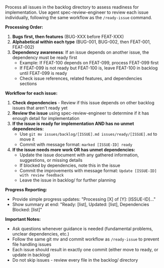 Process all issues in the backlog directory to assess readiness for implementation. Use agent spec-review-engineer to review each issue individually, following the same workflow as the `/ready-issue` command.

**Processing Order:**
1. **Bugs first, then features** (BUG-XXX before FEAT-XXX)
2. **Alphabetical within each type** (BUG-001, BUG-002, then FEAT-001, FEAT-002)
3. **Dependency awareness**: If an issue depends on another issue, the dependency must be ready first
   - Example: If FEAT-100 depends on FEAT-099, process FEAT-099 first
   - If FEAT-099 is not ready but FEAT-100 is, leave FEAT-100 in backlog until FEAT-099 is ready
   - Check issue references, related features, and dependencies sections

**Workflow for each issue:**

1. **Check dependencies** - Review if this issue depends on other backlog issues that aren't ready yet
2. **Review the issue** using spec-review-engineer to determine if it has enough detail for implementation
3. **If the issue is ready for implementation AND has no unmet dependencies:**
   - Use `git mv issues/backlog/[ISSUE].md issues/ready/[ISSUE].md` to move it
   - Commit with message format: `marked [ISSUE-ID] ready`
4. **If the issue needs more work OR has unmet dependencies:**
   - Update the issue document with any gathered information, suggestions, or missing details
   - If blocked by dependencies, note this in the issue
   - Commit the improvements with message format: `Update [ISSUE-ID] with review feedback`
   - Leave the issue in backlog/ for further planning

**Progress Reporting:**
- Provide simple progress updates: "Processing [X] of [Y]: [ISSUE-ID]..."
- Show summary at end: "Ready: [list], Updated: [list], Dependencies Blocked: [list]"

**Important Notes:**
- Ask questions whenever guidance is needed (fundamental problems, unclear dependencies, etc.)
- Follow the same git mv and commit workflow as `/ready-issue` to prevent file handling issues
- Each issue should result in exactly one commit (either move to ready, or update in backlog)
- Do not skip issues - review every file in the backlog/ directory